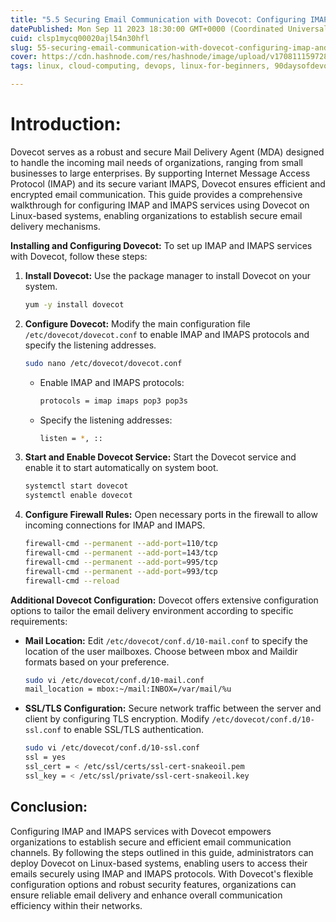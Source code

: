 ```yaml
---
title: "5.5 Securing Email Communication with Dovecot: Configuring IMAP and IMAPS"
datePublished: Mon Sep 11 2023 18:30:00 GMT+0000 (Coordinated Universal Time)
cuid: clsp1mycq00020ajl54n30hfl
slug: 55-securing-email-communication-with-dovecot-configuring-imap-and-imaps
cover: https://cdn.hashnode.com/res/hashnode/image/upload/v1708111597283/0567ae77-b83b-4dac-9022-9fec80f5b1a0.png
tags: linux, cloud-computing, devops, linux-for-beginners, 90daysofdevops, shubhamlondhe, trainwithshubham, lfcs

---
```


# **Introduction:**

Dovecot serves as a robust and secure Mail Delivery Agent (MDA) designed to handle the incoming mail needs of organizations, ranging from small businesses to large enterprises. By supporting Internet Message Access Protocol (IMAP) and its secure variant IMAPS, Dovecot ensures efficient and encrypted email communication. This guide provides a comprehensive walkthrough for configuring IMAP and IMAPS services using Dovecot on Linux-based systems, enabling organizations to establish secure email delivery mechanisms.

**Installing and Configuring Dovecot:** To set up IMAP and IMAPS services with Dovecot, follow these steps:

1. **Install Dovecot:** Use the package manager to install Dovecot on your system.
    
    ```bash
    yum -y install dovecot
    ```
    
2. **Configure Dovecot:** Modify the main configuration file `/etc/dovecot/dovecot.conf` to enable IMAP and IMAPS protocols and specify the listening addresses.
    
    ```bash
    sudo nano /etc/dovecot/dovecot.conf
    ```
    
    * Enable IMAP and IMAPS protocols:
        
        ```bash
        protocols = imap imaps pop3 pop3s
        ```
        
    * Specify the listening addresses:
        
        ```bash
        listen = *, ::
        ```
        
3. **Start and Enable Dovecot Service:** Start the Dovecot service and enable it to start automatically on system boot.
    
    ```bash
    systemctl start dovecot
    systemctl enable dovecot
    ```
    
4. **Configure Firewall Rules:** Open necessary ports in the firewall to allow incoming connections for IMAP and IMAPS.
    
    ```bash
    firewall-cmd --permanent --add-port=110/tcp 
    firewall-cmd --permanent --add-port=143/tcp 
    firewall-cmd --permanent --add-port=995/tcp 
    firewall-cmd --permanent --add-port=993/tcp 
    firewall-cmd --reload
    ```
    

**Additional Dovecot Configuration:** Dovecot offers extensive configuration options to tailor the email delivery environment according to specific requirements:

* **Mail Location:** Edit `/etc/dovecot/conf.d/10-mail.conf` to specify the location of the user mailboxes. Choose between mbox and Maildir formats based on your preference.
    
    ```bash
    sudo vi /etc/dovecot/conf.d/10-mail.conf
    mail_location = mbox:~/mail:INBOX=/var/mail/%u
    ```
    
* **SSL/TLS Configuration:** Secure network traffic between the server and client by configuring TLS encryption. Modify `/etc/dovecot/conf.d/10-ssl.conf` to enable SSL/TLS authentication.
    
    ```bash
    sudo vi /etc/dovecot/conf.d/10-ssl.conf
    ssl = yes
    ssl_cert = < /etc/ssl/certs/ssl-cert-snakeoil.pem
    ssl_key = < /etc/ssl/private/ssl-cert-snakeoil.key
    ```
    

## **Conclusion:**

Configuring IMAP and IMAPS services with Dovecot empowers organizations to establish secure and efficient email communication channels. By following the steps outlined in this guide, administrators can deploy Dovecot on Linux-based systems, enabling users to access their emails securely using IMAP and IMAPS protocols. With Dovecot's flexible configuration options and robust security features, organizations can ensure reliable email delivery and enhance overall communication efficiency within their networks.
